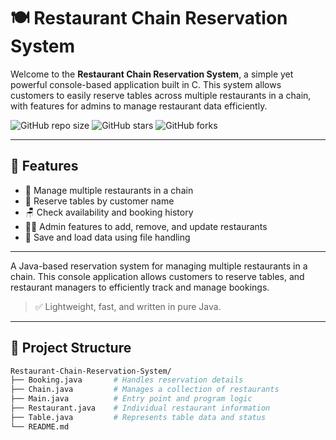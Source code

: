 # 🍽️ Restaurant Chain Reservation System

Welcome to the **Restaurant Chain Reservation System**, a simple yet powerful console-based application built in C. This system allows customers to easily reserve tables across multiple restaurants in a chain, with features for admins to manage restaurant data efficiently.

![GitHub repo size](https://img.shields.io/github/repo-size/SPIN0ZAi/Restaurant-Chain-Reservation-System?style=flat-square)
![GitHub stars](https://img.shields.io/github/stars/SPIN0ZAi/Restaurant-Chain-Reservation-System?style=flat-square)
![GitHub forks](https://img.shields.io/github/forks/SPIN0ZAi/Restaurant-Chain-Reservation-System?style=flat-square)

---

## 🔧 Features

- 🏨 Manage multiple restaurants in a chain
- 🧍 Reserve tables by customer name
- 🪑 Check availability and booking history
- 👨‍💼 Admin features to add, remove, and update restaurants
- 💾 Save and load data using file handling

---
A Java-based reservation system for managing multiple restaurants in a chain. This console application allows customers to reserve tables, and restaurant managers to efficiently track and manage bookings.

> ✅ Lightweight, fast, and written in pure Java.

---

## 📂 Project Structure

```bash
Restaurant-Chain-Reservation-System/
├── Booking.java       # Handles reservation details
├── Chain.java         # Manages a collection of restaurants
├── Main.java          # Entry point and program logic
├── Restaurant.java    # Individual restaurant information
├── Table.java         # Represents table data and status
└── README.md
